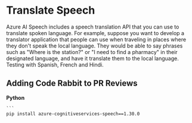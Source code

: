 # Translate Speech
Azure AI Speech includes a speech translation API that you can use to translate spoken language. For example, suppose you want to develop a translator application that people can use when traveling in places where they don't speak the local language. They would be able to say phrases such as "Where is the station?" or "I need to find a pharmacy" in their designated language, and have it translate them to the local language. Testing with Spanish, French and Hindi.

## Adding Code Rabbit to PR Reviews


 **Python**

    ```
    pip install azure-cognitiveservices-speech==1.30.0
